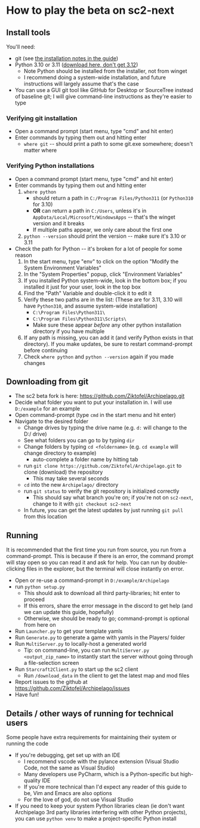# How to play the beta on sc2-next
## Install tools
You'll need:
* git (see [the installation notes in the guide](git.md#installation))
* Python 3.10 or 3.11 ([download here, don't get 3.12](https://www.python.org/downloads/))
  * Note Python should be installed from the installer, not from winget
  * I recommend doing a system-wide installation, and future instructions will largely assume that's the case
* You can use a GUI git tool like GitHub for Desktop or SourceTree instead of baseline git; I will give command-line instructions as they're easier to type

### Verifying git installation
* Open a command prompt (start menu, type "cmd" and hit enter)
* Enter commands by typing them out and hitting enter
  * `where git` -- should print a path to some git.exe somewhere; doesn't matter where

### Verifying Python installations
* Open a command prompt (start menu, type "cmd" and hit enter)
* Enter commands by typing them out and hitting enter
  1. `where python`
     * should return a path in `C:/Program Files/Python311` (or `Python310` for 3.10)
     * **OR** can return a path in `C:/Users`, unless it's in `AppData/Local/Microsoft/WindowsApps` -- that's the winget version and it breaks
     * If multiple paths appear, we only care about the first one
  2. `python --version` should print the version -- make sure it's 3.10 or 3.11
* Check the path for Python -- it's broken for a lot of people for some reason
  1. In the start menu, type "env" to click on the option "Modify the System Environment Variables"
  2. In the "System Properties" popup, click "Environment Variables"
  3. If you installed Python system-wide, look in the bottom box; if you installed it just for your user, look in the top box
  4. Find the "Path" Variable and double-click it to edit it
  5. Verify these two paths are in the list: (These are for 3.11, 3.10 will have `Python310`, and assume system-wide installation)
     * `C:\Program Files\Python311\`
     * `C:\Program Files\Python311\Scripts\`
     * Make sure these appear _before_ any other python installation directory if you have multiple
  6. If any path is missing, you can add it (and verify Python exists in that directory). If you make updates, be sure to restart command-prompt before continuing
  7. Check `where python` and `python --version` again if you made changes

## Downloading from git
* The sc2 beta fork is here: https://github.com/Ziktofel/Archipelago.git
* Decide what folder you want to put your installation in. I will use `D:/example` for an example
* Open command-prompt (type `cmd` in the start menu and hit enter)
* Navigate to the desired folder
  * Change drives by typing the drive name (e.g. `d:` will change to the D:/ drive)
  * See what folders you can go to by typing `dir`
  * Change folders by typing `cd <foldername>` (e.g. `cd example` will change directory to example)
    * auto-complete a folder name by hitting tab
  * run `git clone https://github.com/Ziktofel/Archipelago.git` to clone (download) the repository
    * This may take several seconds
  * `cd` into the new `Archipelago/` directory
  * run `git status` to verify the git repository is initialized correctly
    * This should say what branch you're on; if you're not on `sc2-next`, change to it with `git checkout sc2-next`
  * In future, you can get the latest updates by just running `git pull` from this location

## Running
It is recommended that the first time you run from source, you run from a command-prompt. This is because if there is an error, the command prompt will stay open so you can read it and ask for help. You can run by double-clicking files in the explorer, but the terminal will close instantly on error.

* Open or re-use a command-prompt in `D:/example/Archipelago`
* run `python setup.py`
  * This should ask to download all third party-libraries; hit enter to proceed
  * If this errors, share the error message in the discord to get help (and we can update this guide, hopefully)
  * Otherwise, we should be ready to go; command-prompt is optional from here on
* Run `Launcher.py` to get your template yamls
* Run `Generate.py` to generate a game with yamls in the Players/ folder
* Run `MultiServer.py` to locally-host a generated world
  * Tip: on command-line, you can run `MultiServer.py <output_zip_name>` to instantly start the server without going through a file-selection screen
* Run `Starcraft2Client.py` to start up the sc2 client
  * Run `/download_data` in the client to get the latest map and mod files
* Report issues to the github at https://github.com/Ziktofel/Archipelago/issues
* Have fun!

## Details / other ways of running for technical users
Some people have extra requirements for maintaining their system or running the code
* If you're debugging, get set up with an IDE
  * I recommend vscode with the pylance extension (Visual Studio Code, not the same as Visual Studio)
  * Many developers use PyCharm, which is a Python-specific but high-quality IDE
  * If you're more technical than I'd expect any reader of this guide to be, Vim and Emacs are also options
  * For the love of god, do not use Visual Studio
* If you need to keep your system Python libraries clean (ie don't want Archipelago 3rd party libraries interfering with other Python projects), you can use `python venv` to make a project-specific Python install
